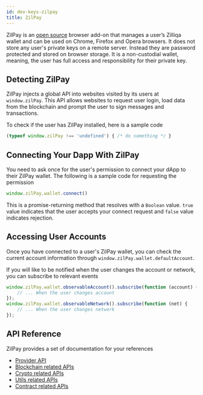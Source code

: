 ```yaml
---
id: dev-keys-zilpay
title: ZilPay
---
```


ZilPay is an [open source](https://github.com/zilpay/zil-pay) browser add-on that manages a user’s Zilliqa wallet and can be used on Chrome, Firefox and Opera browsers.
It does not store any user's private keys on a remote server. Instead they are password protected and stored on browser storage.
It is a non-custodial wallet, meaning, the user has full access and responsibility for their private key. 

## Detecting ZilPay

ZilPay injects a global API into websites visited by its users at 
    ```window.zilPay```. This API allows websites to request user login, load data from the blockchain and prompt the user to sign messages and transactions.

To check if the user has ZilPay installed, here is a sample code
 ```typescript
 (typeof window.zilPay !== 'undefined') { /* do something */ }
 ```

## Connecting Your Dapp With ZilPay

You need to ask once for the user's permission to connect your dApp to their ZilPay wallet. The following is a sample code for requesting the permission
```typescript
window.zilPay.wallet.connect()
```
This is a promise-returning method that resolves with a `Boolean` value. `true` value indicates that the user accepts your connect request and `false` value indicates rejection.

## Accessing User Accounts
Once you have connected to a user's ZilPay wallet, you can check the current account information through ```window.zilPay.wallet.defaultAccount```.

If you will like to be notified when the user changes the account or network, you can subscribe to relevant events
```typescript
window.zilPay.wallet.observableAccount().subscribe(function (account) {
    // ... When the user changes account
});
window.zilPay.wallet.observableNetwork().subscribe(function (net) {
    // ... When the user changes network
});
```

## API Reference
ZilPay provides a set of documentation for your references
- [Provider API](https://zilpay.xyz/Documentation/zilliqa-provider/)
- [Blockchain related APIs](https://zilpay.xyz/Documentation/zilliqa-api-blockchain/)
- [Crypto related APIs](https://zilpay.xyz/Documentation/zilliqa-api-crypto/)
- [Utils related APIs](https://zilpay.xyz/Documentation/zilliqa-api-utils/)
- [Contract related APIs](https://zilpay.xyz/Documentation/zilliqa-contracts/)
